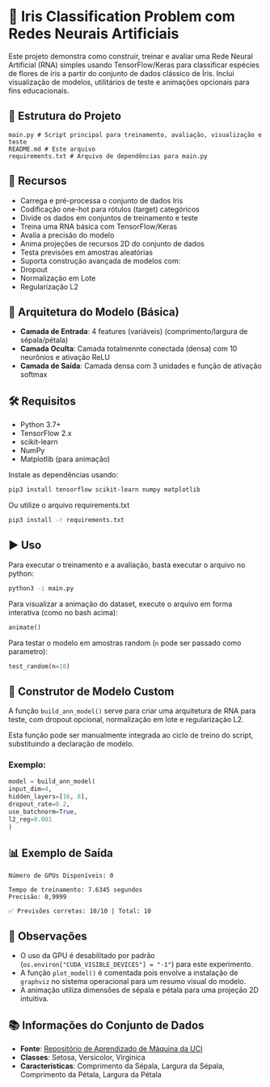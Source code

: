 # 🌸 Iris Classification Problem com Redes Neurais Artificiais

Este projeto demonstra como construir, treinar e avaliar uma Rede Neural Artificial (RNA) simples usando TensorFlow/Keras para classificar espécies de flores de íris a partir do conjunto de dados clássico de Íris. Inclui visualização de modelos, utilitários de teste e animações opcionais para fins educacionais.

## 📁 Estrutura do Projeto

```
main.py # Script principal para treinamento, avaliação, visualização e teste
README.md # Este arquivo
requirements.txt # Arquivo de dependências para main.py
```

## 🚀 Recursos

- Carrega e pré-processa o conjunto de dados Iris
- Codificação one-hot para rótulos (target) categóricos
- Divide os dados em conjuntos de treinamento e teste
- Treina uma RNA básica com TensorFlow/Keras
- Avalia a precisão do modelo
- Anima projeções de recursos 2D do conjunto de dados
- Testa previsões em amostras aleatórias
- Suporta construção avançada de modelos com:
- Dropout
- Normalização em Lote
- Regularização L2

## 🧠 Arquitetura do Modelo (Básica)

- **Camada de Entrada**: 4 features (variáveis) (comprimento/largura de sépala/pétala)
- **Camada Oculta**: Camada totalmennte conectada (densa) com 10 neurônios e ativação ReLU
- **Camada de Saída**: Camada densa com 3 unidades e função de ativação softmax

## 🛠️ Requisitos

- Python 3.7+
- TensorFlow 2.x
- scikit-learn
- NumPy
- Matplotlib (para animação)

Instale as dependências usando:

```bash
pip3 install tensorflow scikit-learn numpy matplotlib
```

Ou utilize o arquivo requirements.txt
```bash
pip3 install -r requirements.txt
```

## ▶️ Uso

Para executar o treinamento e a avaliação, basta executar o arquivo no python:

```bash
python3 -i main.py
```

Para visualizar a animação do dataset, execute o arquivo em forma interativa (como no bash acima):

```python
animate()
```

Para testar o modelo em amostras random (`n` pode ser passado como parametro):

```python
test_random(n=10)
```

## 🧪 Construtor de Modelo Custom

A função `build_ann_model()` serve para criar uma arquitetura de RNA para teste, com dropout opcional, normalização em lote e regularização L2.

Esta função pode ser manualmente integrada ao ciclo de treino do script, substituindo a declaração de modelo.

### Exemplo:

```python
model = build_ann_model(
input_dim=4,
hidden_layers=[16, 8],
dropout_rate=0.2,
use_batchnorm=True,
l2_reg=0.001
)
```

## 📊 Exemplo de Saída

```plaintext
Número de GPUs Disponíveis: 0

Tempo de treinamento: 7.6345 segundos
Precisão: 0,9999

✅ Previsões corretas: 10/10 | Total: 10
```

## 📌 Observações

- O uso da GPU é desabilitado por padrão (`os.environ["CUDA_VISIBLE_DEVICES"] = "-1"`) para este experimento.
- A função `plot_model()` é comentada pois envolve a instalação de `graphviz` no sistema operacional para um resumo visual do modelo.
- A animação utiliza dimensões de sépala e pétala para uma projeção 2D intuitiva.

## 📚 Informações do Conjunto de Dados

- **Fonte**: [Repositório de Aprendizado de Máquina da UCI](https://archive.ics.uci.edu/ml/datasets/iris)
- **Classes**: Setosa, Versicolor, Virginica
- **Características**: Comprimento da Sépala, Largura da Sépala, Comprimento da Pétala, Largura da Pétala